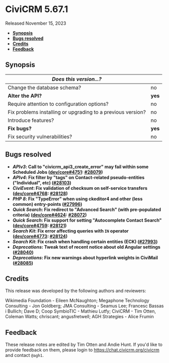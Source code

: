 # CiviCRM 5.67.1

Released November 15, 2023

- **[Synopsis](#synopsis)**
- **[Bugs resolved](#bugs)**
- **[Credits](#credits)**
- **[Feedback](#feedback)**

## <a name="synopsis"></a>Synopsis

| *Does this version...?*                                         |          |
| --------------------------------------------------------------- | -------- |
| Change the database schema?                                     | no       |
| **Alter the API?**                                              | **yes**  |
| Require attention to configuration options?                     | no       |
| Fix problems installing or upgrading to a previous version?     | no       |
| Introduce features?                                             | no       |
| **Fix bugs?**                                                   | **yes**  |
| Fix security vulnerabilities?                                   | no       |

## <a name="bugs"></a>Bugs resolved

* **_APIv3_: Call to "civicrm_api3_create_error" may fail within some Scheduled Jobs ([dev/core#4751](https://lab.civicrm.org/dev/core/-/issues/4751): [#28079](https://github.com/civicrm/civicrm-core/pull/28079))**
* **_APIv4_: Fix filter by "tags" on Contact-related pseudo-entities ("Individual", etc) ([#28103](https://github.com/civicrm/civicrm-core/pull/28103))**
* **_CiviEvent_: Fix validation of checksum on self-service transfers ([dev/core#4768](https://lab.civicrm.org/dev/core/-/issues/4768): [#28128](https://github.com/civicrm/civicrm-core/pull/28128))**
* **_PHP 8_: Fix "TypeError" when using ckeditor4 and other (less common) entry-points ([#27996](https://github.com/civicrm/civicrm-core/pull/27996))**
* **_Quick Search_: Fix redirect to "Advanced Search" (with pre-populated criteria) ([dev/core#4624](https://lab.civicrm.org/dev/core/-/issues/4624): [#28072](https://github.com/civicrm/civicrm-core/pull/28072))**
* **_Quick Search_: Fix support for setting "Autocomplete Contact Search" ([dev/core#4759](https://lab.civicrm.org/dev/core/-/issues/4759): [#28121](https://github.com/civicrm/civicrm-core/pull/28121))**
* **_Search Kit_: Fix error affecting queries with `IN` operator ([dev/core#4773](https://lab.civicrm.org/dev/core/-/issues/4773): [#28124](https://github.com/civicrm/civicrm-core/pull/28124))**
* **_Search Kit_: Fix crash when handling certain entities (ECK) ([#27993](https://github.com/civicrm/civicrm-core/pull/27993))**
* **_Deprecations_: Tweak text of recent notice about old Angular settings ([#28040](https://github.com/civicrm/civicrm-core/pull/28040))**
* **_Deprecations_: Fix new warnings about hyperlink weights in CiviMail ([#28085](https://github.com/civicrm/civicrm-core/pull/28085))**

## <a name="credits"></a>Credits

This release was developed by the following authors and reviewers:

Wikimedia Foundation - Eileen McNaughton; Megaphone Technology Consulting - Jon Goldberg;
JMA Consulting - Seamus Lee; Francesc Bassas i Bullich; Dave D; Coop SymbioTIC - Mathieu
Lutfy; CiviCRM - Tim Otten, Coleman Watts; chriscant; angusfretwell; AGH Strategies -
Alice Frumin

## <a name="feedback"></a>Feedback

These release notes are edited by Tim Otten and Andie Hunt.  If you'd like to
provide feedback on them, please login to https://chat.civicrm.org/civicrm and
contact `@agh1`.
